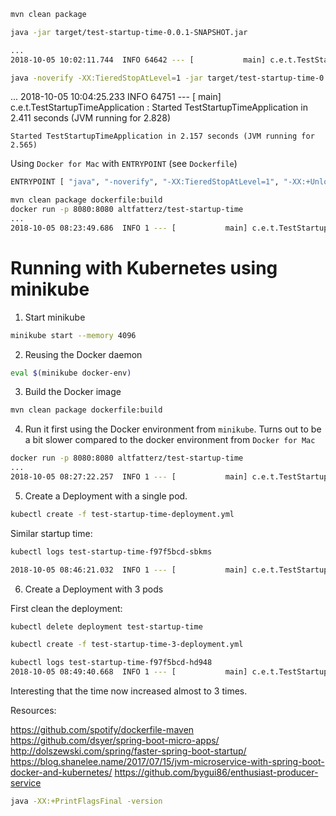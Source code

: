 ```bash
mvn clean package
```

```bash
java -jar target/test-startup-time-0.0.1-SNAPSHOT.jar

...
2018-10-05 10:02:11.744  INFO 64642 --- [           main] c.e.t.TestStartupTimeApplication         : Started TestStartupTimeApplication in 3.444 seconds (JVM running for 4.038)
```

```bash
java -noverify -XX:TieredStopAtLevel=1 -jar target/test-startup-time-0.0.1-SNAPSHOT.jar
```
...
2018-10-05 10:04:25.233  INFO 64751 --- [           main] c.e.t.TestStartupTimeApplication         : Started TestStartupTimeApplication in 2.411 seconds (JVM running for 2.828)
```
Started TestStartupTimeApplication in 2.157 seconds (JVM running for 2.565)
```

Using `Docker for Mac` with `ENTRYPOINT` (see `Dockerfile`) 
```bash
ENTRYPOINT [ "java", "-noverify", "-XX:TieredStopAtLevel=1", "-XX:+UnlockExperimentalVMOptions", "-XX:+UseCGroupMemoryLimitForHeap", "-jar", "/app.jar"]
```

```bash
mvn clean package dockerfile:build
docker run -p 8080:8080 altfatterz/test-startup-time
...
2018-10-05 08:23:49.686  INFO 1 --- [           main] c.e.t.TestStartupTimeApplication         : Started TestStartupTimeApplication in 2.172 seconds (JVM running for 2.538)
```

# Running with Kubernetes using minikube

1. Start minikube 

```bash
minikube start --memory 4096
```

2. Reusing  the Docker daemon

```bash
eval $(minikube docker-env)
```

3. Build the Docker image

```bash
mvn clean package dockerfile:build
```

4. Run it first using the Docker environment from `minikube`. 
Turns out to be a bit slower compared to the docker environment from `Docker for Mac`

```bash
docker run -p 8080:8080 altfatterz/test-startup-time
...
2018-10-05 08:27:22.257  INFO 1 --- [           main] c.e.t.TestStartupTimeApplication         : Started TestStartupTimeApplication in 2.607 seconds (JVM running for 3.03)
``` 

5. Create a Deployment with a single pod.

```bash
kubectl create -f test-startup-time-deployment.yml
```

Similar startup time:

```bash
kubectl logs test-startup-time-f97f5bcd-sbkms

2018-10-05 08:46:21.032  INFO 1 --- [           main] c.e.t.TestStartupTimeApplication         : Started TestStartupTimeApplication in 2.87 seconds (JVM running for 3.332)
```

6. Create a Deployment with 3 pods

First clean the deployment:
```bash
kubectl delete deployment test-startup-time
```

```bash
kubectl create -f test-startup-time-3-deployment.yml
```

```bash
kubectl logs test-startup-time-f97f5bcd-hd948
2018-10-05 08:49:40.668  INFO 1 --- [           main] c.e.t.TestStartupTimeApplication         : Started TestStartupTimeApplication in 7.702 seconds (JVM running for 8.847)
```

Interesting that the time now increased almost to 3 times.



Resources:

https://github.com/spotify/dockerfile-maven
https://github.com/dsyer/spring-boot-micro-apps/
http://dolszewski.com/spring/faster-spring-boot-startup/
https://blog.shanelee.name/2017/07/15/jvm-microservice-with-spring-boot-docker-and-kubernetes/
https://github.com/bygui86/enthusiast-producer-service
```bash
java -XX:+PrintFlagsFinal -version
```

